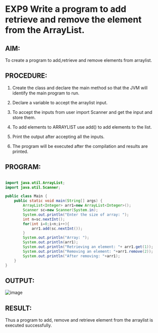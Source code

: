 # EXP9 Write a program to add retrieve and remove the element from the ArrayList.

## AIM:

To create a program to add,retrieve and remove elements from arraylist.

## PROCEDURE:

1. Create the class and declare the main method so that the JVM will identify the main program to run.

2. Declare a variable to accept the arraylist input.

3. To accept the inputs from user import Scanner and get the input and store them.

4. To add elements to ARRAYLIST use add() to add elements to the list.

5. Print the output after accepting all the inputs.

6. The program will be executed after the compilation and results are printed.
## PROGRAM:
```java

import java.util.ArrayList;
import java.util.Scanner;

public class Main {
    public static void main(String[] args) {
        ArrayList<Integer> arr1=new ArrayList<Integer>();
        Scanner sc=new Scanner(System.in);
        System.out.println("Enter the size of array: ");
        int n=sc.nextInt();
        for(int i=0;i<n;i++){
            arr1.add(sc.nextInt());
        }
        System.out.println("Array: ");
        System.out.println(arr1);
        System.out.println("Retrieving an element: "+ arr1.get(1));
        System.out.println("Removing an element: "+arr1.remove(2));
        System.out.println("After removing: "+arr1);
    }
}
```
## OUTPUT:
![image](https://github.com/VaishnaviMariappan/Add-remove-and-retreive-in-an-arraylist/assets/94169913/fe7ad986-a4a3-40d6-a5e0-c4af2668d5da)

## RESULT:
Thus a program to add, remove and retrieve element from the arraylist is executed successfully.
